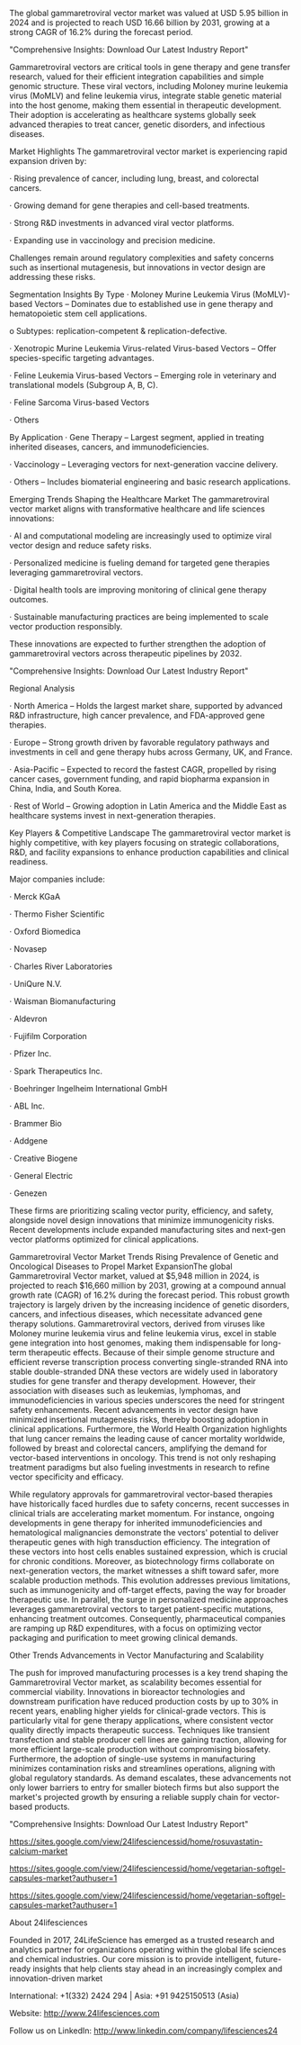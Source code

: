 The global gammaretroviral vector market was valued at USD 5.95 billion in 2024 and is projected to reach USD 16.66 billion by 2031, growing at a strong CAGR of 16.2% during the forecast period.

"Comprehensive Insights: Download Our Latest Industry Report"

Gammaretroviral vectors are critical tools in gene therapy and gene transfer research, valued for their efficient integration capabilities and simple genomic structure. These viral vectors, including Moloney murine leukemia virus (MoMLV) and feline leukemia virus, integrate stable genetic material into the host genome, making them essential in therapeutic development. Their adoption is accelerating as healthcare systems globally seek advanced therapies to treat cancer, genetic disorders, and infectious diseases.

Market Highlights
The gammaretroviral vector market is experiencing rapid expansion driven by:

·        Rising prevalence of cancer, including lung, breast, and colorectal cancers.

·        Growing demand for gene therapies and cell-based treatments.

·        Strong R&D investments in advanced viral vector platforms.

·        Expanding use in vaccinology and precision medicine.

Challenges remain around regulatory complexities and safety concerns such as insertional mutagenesis, but innovations in vector design are addressing these risks.





Segmentation Insights
By Type
·        Moloney Murine Leukemia Virus (MoMLV)-based Vectors – Dominates due to established use in gene therapy and hematopoietic stem cell applications.

o   Subtypes: replication-competent & replication-defective.

·        Xenotropic Murine Leukemia Virus-related Virus-based Vectors – Offer species-specific targeting advantages.

·        Feline Leukemia Virus-based Vectors – Emerging role in veterinary and translational models (Subgroup A, B, C).

·        Feline Sarcoma Virus-based Vectors

·        Others

By Application
·        Gene Therapy – Largest segment, applied in treating inherited diseases, cancers, and immunodeficiencies.

·        Vaccinology – Leveraging vectors for next-generation vaccine delivery.

·        Others – Includes biomaterial engineering and basic research applications.





Emerging Trends Shaping the Healthcare Market
The gammaretroviral vector market aligns with transformative healthcare and life sciences innovations:

·        AI and computational modeling are increasingly used to optimize viral vector design and reduce safety risks.

·        Personalized medicine is fueling demand for targeted gene therapies leveraging gammaretroviral vectors.

·        Digital health tools are improving monitoring of clinical gene therapy outcomes.

·        Sustainable manufacturing practices are being implemented to scale vector production responsibly.

These innovations are expected to further strengthen the adoption of gammaretroviral vectors across therapeutic pipelines by 2032.

"Comprehensive Insights: Download Our Latest Industry Report"



Regional Analysis

·        North America – Holds the largest market share, supported by advanced R&D infrastructure, high cancer prevalence, and FDA-approved gene therapies.

·        Europe – Strong growth driven by favorable regulatory pathways and investments in cell and gene therapy hubs across Germany, UK, and France.

·        Asia-Pacific – Expected to record the fastest CAGR, propelled by rising cancer cases, government funding, and rapid biopharma expansion in China, India, and South Korea.

·        Rest of World – Growing adoption in Latin America and the Middle East as healthcare systems invest in next-generation therapies.





Key Players & Competitive Landscape
The gammaretroviral vector market is highly competitive, with key players focusing on strategic collaborations, R&D, and facility expansions to enhance production capabilities and clinical readiness.

Major companies include:

·        Merck KGaA

·        Thermo Fisher Scientific

·        Oxford Biomedica

·        Novasep

·        Charles River Laboratories

·        UniQure N.V.

·        Waisman Biomanufacturing

·        Aldevron

·        Fujifilm Corporation

·        Pfizer Inc.

·        Spark Therapeutics Inc.

·        Boehringer Ingelheim International GmbH

·        ABL Inc.

·        Brammer Bio

·        Addgene

·        Creative Biogene

·        General Electric

·        Genezen

These firms are prioritizing scaling vector purity, efficiency, and safety, alongside novel design innovations that minimize immunogenicity risks. Recent developments include expanded manufacturing sites and next-gen vector platforms optimized for clinical applications.

Gammaretroviral Vector Market Trends
Rising Prevalence of Genetic and Oncological Diseases to Propel Market ExpansionThe global Gammaretroviral Vector market, valued at $5,948 million in 2024, is projected to reach $16,660 million by 2031, growing at a compound annual growth rate (CAGR) of 16.2% during the forecast period. This robust growth trajectory is largely driven by the increasing incidence of genetic disorders, cancers, and infectious diseases, which necessitate advanced gene therapy solutions. Gammaretroviral vectors, derived from viruses like Moloney murine leukemia virus and feline leukemia virus, excel in stable gene integration into host genomes, making them indispensable for long-term therapeutic effects. Because of their simple genome structure and efficient reverse transcription process converting single-stranded RNA into stable double-stranded DNA these vectors are widely used in laboratory studies for gene transfer and therapy development. However, their association with diseases such as leukemias, lymphomas, and immunodeficiencies in various species underscores the need for stringent safety enhancements. Recent advancements in vector design have minimized insertional mutagenesis risks, thereby boosting adoption in clinical applications. Furthermore, the World Health Organization highlights that lung cancer remains the leading cause of cancer mortality worldwide, followed by breast and colorectal cancers, amplifying the demand for vector-based interventions in oncology. This trend is not only reshaping treatment paradigms but also fueling investments in research to refine vector specificity and efficacy.

While regulatory approvals for gammaretroviral vector-based therapies have historically faced hurdles due to safety concerns, recent successes in clinical trials are accelerating market momentum. For instance, ongoing developments in gene therapy for inherited immunodeficiencies and hematological malignancies demonstrate the vectors' potential to deliver therapeutic genes with high transduction efficiency. The integration of these vectors into host cells enables sustained expression, which is crucial for chronic conditions. Moreover, as biotechnology firms collaborate on next-generation vectors, the market witnesses a shift toward safer, more scalable production methods. This evolution addresses previous limitations, such as immunogenicity and off-target effects, paving the way for broader therapeutic use. In parallel, the surge in personalized medicine approaches leverages gammaretroviral vectors to target patient-specific mutations, enhancing treatment outcomes. Consequently, pharmaceutical companies are ramping up R&D expenditures, with a focus on optimizing vector packaging and purification to meet growing clinical demands.

Other Trends
Advancements in Vector Manufacturing and Scalability

The push for improved manufacturing processes is a key trend shaping the Gammaretroviral Vector market, as scalability becomes essential for commercial viability. Innovations in bioreactor technologies and downstream purification have reduced production costs by up to 30% in recent years, enabling higher yields for clinical-grade vectors. This is particularly vital for gene therapy applications, where consistent vector quality directly impacts therapeutic success. Techniques like transient transfection and stable producer cell lines are gaining traction, allowing for more efficient large-scale production without compromising biosafety. Furthermore, the adoption of single-use systems in manufacturing minimizes contamination risks and streamlines operations, aligning with global regulatory standards. As demand escalates, these advancements not only lower barriers to entry for smaller biotech firms but also support the market's projected growth by ensuring a reliable supply chain for vector-based products.

 

 

"Comprehensive Insights: Download Our Latest Industry Report"



 https://sites.google.com/view/24lifesciencessid/home/rosuvastatin-calcium-market

https://sites.google.com/view/24lifesciencessid/home/vegetarian-softgel-capsules-market?authuser=1

https://sites.google.com/view/24lifesciencessid/home/vegetarian-softgel-capsules-market?authuser=1

 

About 24lifesciences

 

Founded in 2017, 24LifeScience has emerged as a trusted research and analytics partner for organizations operating within the global life sciences and chemical industries. Our core mission is to provide intelligent, future-ready insights that help clients stay ahead in an increasingly complex and innovation-driven market

 

International: +1(332) 2424 294 | Asia: +91 9425150513 (Asia)

Website: http://www.24lifesciences.com

Follow us on LinkedIn: http://www.linkedin.com/company/lifesciences24

